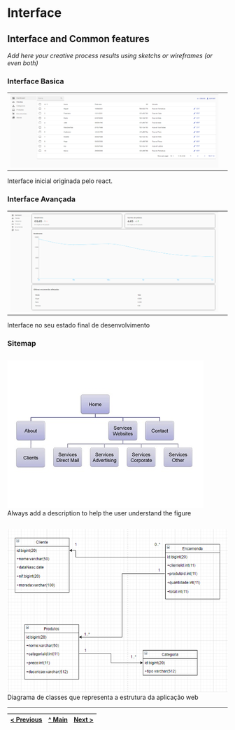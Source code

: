 # Interface

## Interface and Common features
_Add here your creative process results using sketchs or wireframes (or even both)_

### Interface Basica

| | |
:---: | :---:
![An alternative description](images/react-admin.png) | 
Interface inicial originada pelo react. 

### Interface Avançada

| | |
:---: | :---:
![An alternative description](images/dashboard.png) |
Interface no seu estado final de desenvolvimento

### Sitemap

| | |
:---: | :---:
![An alternative description](images/image08.png)  
Always add a description to help the user understand the figure  

| | |
:---: | :---:
![An alternative description](images/diagramaTrabalho.png)  
Diagrama de classes que representa a estrutura da aplicação web  



---
[< Previous](c1.md) | [^ Main](https://github.com/exemploTrabalho/report) | [Next >](c3.md)
:--- | :---: | ---: 
